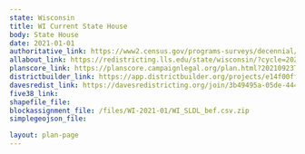 ```yaml
---
state: Wisconsin
title: WI Current State House
body: State House
date: 2021-01-01
authoritative_link: https://www2.census.gov/programs-surveys/decennial/2020/data/01-Redistricting_File--PL_94-171/Wisconsin/
allabout_link: https://redistricting.lls.edu/state/wisconsin/?cycle=2020&level=State%20Lower&startdate=
planscore_link: https://planscore.campaignlegal.org/plan.html?20210923T211157.824536953Z
districtbuilder_link: https://app.districtbuilder.org/projects/e14f00ff-aa53-4651-8eb4-40f39901e8fa
davesredist_link: https://davesredistricting.org/join/3b49495a-05de-4443-8219-ada3eb4d0b28
five38_link:
shapefile_file:
blockassignment_file: /files/WI-2021-01/WI_SLDL_bef.csv.zip
simplegeojson_file:

layout: plan-page
---
```

